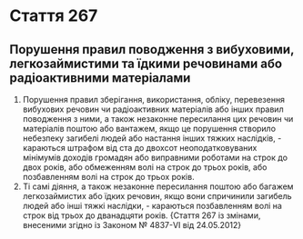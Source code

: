 Cтаття 267
====
Порушення правил поводження з вибуховими, легкозаймистими та їдкими речовинами або радіоактивними матеріалами
----
1. Порушення правил зберігання, використання, обліку, перевезення вибухових речовин чи радіоактивних матеріалів або інших правил поводження з ними, а також незаконне пересилання цих речовин чи матеріалів поштою або вантажем, якщо це порушення створило небезпеку загибелі людей або настання інших тяжких наслідків, -
караються штрафом від ста до двохсот неоподатковуваних мінімумів доходів громадян або виправними роботами на строк до двох років, або обмеженням волі на строк до трьох років, або позбавленням волі на строк до трьох років.
2. Ті самі діяння, а також незаконне пересилання поштою або багажем легкозаймистих або їдких речовин, якщо вони спричинили загибель людей або інші тяжкі наслідки, -
караються позбавленням волі на строк від трьох до дванадцяти років.
{Стаття 267 із змінами, внесеними згідно із Законом № 4837-VI від 24.05.2012}
